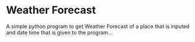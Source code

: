 # Weather Forecast
A simple python program to get Weather Forecast of a place that is inputed and date time that is given to the program...
